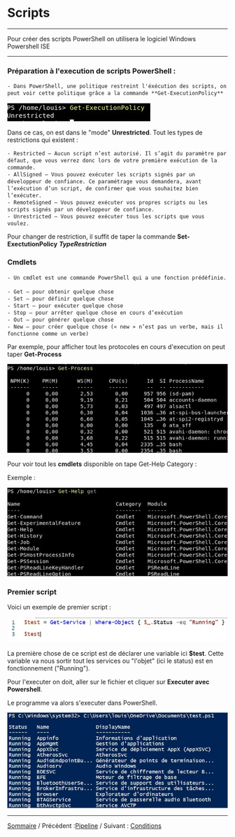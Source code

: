 # Scripts 
***
Pour créer des scripts PowerShell on utilisera le logiciel Windows Powershell ISE 
***

### Préparation à l'execution de scripts PowerShell : 
    - Dans PowerShell, une politique restreint l'éxécution des scripts, on peut voir cette politique grâce a la commande **Get-ExecutionPolicy**

![](ressources/policy.jpg)

Dans ce cas, on est dans le "mode" **Unrestricted**. Tout les types de restrictions qui existent : 

    - Restricted — Aucun script n’est autorisé. Il s’agit du paramètre par défaut, que vous verrez donc lors de votre première exécution de la commande.
    - AllSigned — Vous pouvez exécuter les scripts signés par un développeur de confiance. Ce paramétrage vous demandera, avant l’exécution d’un script, de confirmer que vous souhaitez bien l’exécuter.
    - RemoteSigned — Vous pouvez exécuter vos propres scripts ou les scripts signés par un développeur de confiance.
    - Unrestricted — Vous pouvez exécuter tous les scripts que vous voulez.

Pour changer de restriction, il suffit de taper la commande **Set-ExectutionPolicy** ***TypeRestriction***


### Cmdlets 

    - Un cmdlet est une commande PowerShell qui a une fonction prédéfinie. 

    - Get — pour obtenir quelque chose
    - Set — pour définir quelque chose
    - Start — pour exécuter quelque chose
    - Stop — pour arrêter quelque chose en cours d’exécution
    - Out — pour générer quelque chose
    - New — pour créer quelque chose (« new » n’est pas un verbe, mais il fonctionne comme un verbe)

Par exemple, pour afficher tout les protocoles en cours d'execution on peut taper **Get-Process** 

![](ressources/process.jpg)

Pour voir tout les **cmdlets** disponible on tape Get-Help Category : 

Exemple : 

![](ressources/get-help.jpg)

### Premier script

Voici un exemple de premier script : 
    
![](ressources/script1.jpg)

La première chose de ce script est de déclarer une variable ici **$test**. Cette variable va nous sortir tout les services ou "l'objet" (ici le status) est en fonctionnement ("Running"). 

Pour l'executer on doit, aller sur le fichier et cliquer sur **Executer avec Powershell**.

Le programme va alors s'executer dans PowerShell. 
    
![](ressources/pwsh.jpg)

***


[Sommaire](README.md) / Précédent :[Pipeline](pipeline.md) / Suivant : [Conditions](conditions.md)